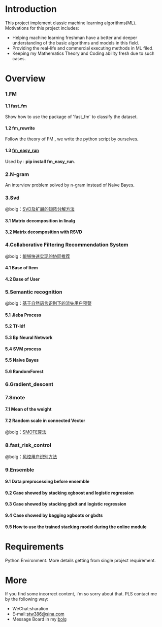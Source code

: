 # Introduction
This project implement classic machine learning algorithms(ML). Motivations for this project includes:
- Helping machine learning freshman have a better and deeper understanding of the basic algorithms and models in this field.
- Providing the real-life and commercial executing methods in ML filed.
- Keeping my Mathematics Theory and Coding ability fresh due to such cases. 

# Overview
### 1.FM
#### 1.1 fast_fm
Show how to use the package of 'fast_fm' to classify the dataset.
#### 1.2 fm_rewrite
Follow the theory of FM , we write the python script by ourselves.
#### 1.3 [fm_easy_run](https://pypi.python.org/pypi?:action=display&name=fm_easy_run&version=0.0.1)
Used by : **pip install fm_easy_run**.

### 2.N-gram
An interview problem solved by n-gram instead of Naive Bayes.

### 3.Svd
@bolg：[SVD及扩展的矩阵分解方法](http://shataowei.com/2017/08/27/SVD及扩展的矩阵分解方法/)
#### 3.1 Matrix decomposition in linalg
#### 3.2 Matrix decomposition with RSVD 

### 4.Collaborative Filtering Recommendation System 
@bolg：[能够快速实现的协同推荐](http://shataowei.com/2017/12/01/能够快速实现的协同推荐/)
#### 4.1 Base of Item
#### 4.2 Base of User

### 5.Semantic recognition
@bolg：[基于自然语言识别下的流失用户预警](http://shataowei.com/2017/08/15/基于自然语言识别下的流失用户预警/)
#### 5.1 Jieba Process
#### 5.2 Tf-Idf
#### 5.3 Bp Neural Network
#### 5.4 SVM process
#### 5.5 Naive Bayes
#### 5.6 RandomForest

### 6.Gradient_descent

### 7.Smote
#### 7.1 Mean of the weight  
#### 7.2 Random scale in connected Vector
@bolg：[SMOTE算法](http://shataowei.com/2017/12/01/SMOTE算法/)

### 8.fast_risk_control
@bolg：[风控用户识别方法](http://shataowei.com/2017/12/09/风控用户识别方法/)

### 9.Ensemble
#### 9.1 Data preprocessing before ensemble 
#### 9.2 Case showed by stacking xgboost and logistic regression
#### 9.3 Case showed by stacking gbdt and logistic regression
#### 9.4 Case showed by bagging xgboots or gbdts
#### 9.5 How to use the trained stacking model during the online module


# Requirements
Python Environment.
More details getting from single project requirement.

# More
If you find some incorrect content, i'm so sorry about that. PLS contact me by the following way:
- WeChat:sharalion
- E-mail:stw386@sina.com
- Message Board in my [bolg](http://shataowei.com)